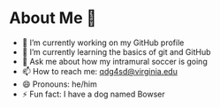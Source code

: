 # About Me 👋

- 🔭 I’m currently working on my GitHub profile
- 🌱 I’m currently learning the basics of git and GitHub
- 💬 Ask me about how my intramural soccer is going
- 📫 How to reach me: qdg4sd@virginia.edu
- 😄 Pronouns: he/him
- ⚡ Fun fact: I have a dog named Bowser

